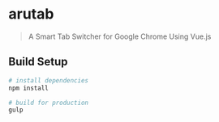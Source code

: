 # arutab

> A Smart Tab Switcher for Google Chrome
> Using Vue.js

## Build Setup

``` bash
# install dependencies
npm install

# build for production
gulp
```

